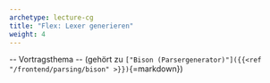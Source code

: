 ```yaml
---
archetype: lecture-cg
title: "Flex: Lexer generieren"
weight: 4
---
```



-- Vortragsthema --  (gehört zu `["Bison (Parsergenerator)"]({{<ref "/frontend/parsing/bison" >}})`{=markdown})

<!-- Material in alter Veranstaltung vorhanden -->
